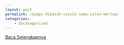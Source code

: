 ```yaml
---
layout: post
permalink: /mimpi-dikasih-cincin-sama-calon-mertua/
categories:
    - Uncategorized
---
```


[Baca Selengkapnya](/02)